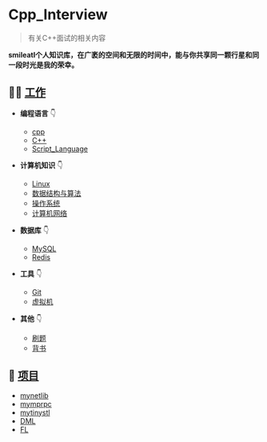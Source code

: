 # Cpp_Interview

> 有关C++面试的相关内容

**smileatl个人知识库，在广袤的空间和无限的时间中，能与你共享同一颗行星和同一段时光是我的荣幸。**  



## 👩‍💻 [工作](/work/)
- **编程语言** 👇
  - [cpp](10.cpp.md)
  - [C++](/work/C++/)
  - [Script_Language](/work/Script_Language/)

- **计算机知识** 👇
  - [Linux](/work/Linux/)
  - [数据结构与算法](/work/dataStruct/)
  - [操作系统](/work/OS/)
  - [计算机网络](/work/network/)

- **数据库** 👇
  - [MySQL](/work/MySQL/)
  - [Redis](/work/Redis/)

- **工具** 👇
  - [Git](/work/Git/)
  - [虚拟机](/work/VM/)

- **其他** 👇
  - [刷题](/work/leetcode/)
  - [背书](/work/bg/)

## 💪 [项目](/project/)
- [mynetlib](/project/mynetlib/)
- [mymprpc](/project/mymprpc/)
- [mytinystl](/project/mytinystl/)
- [DML](/project/DML/)
- [FL](/project/FL/)

